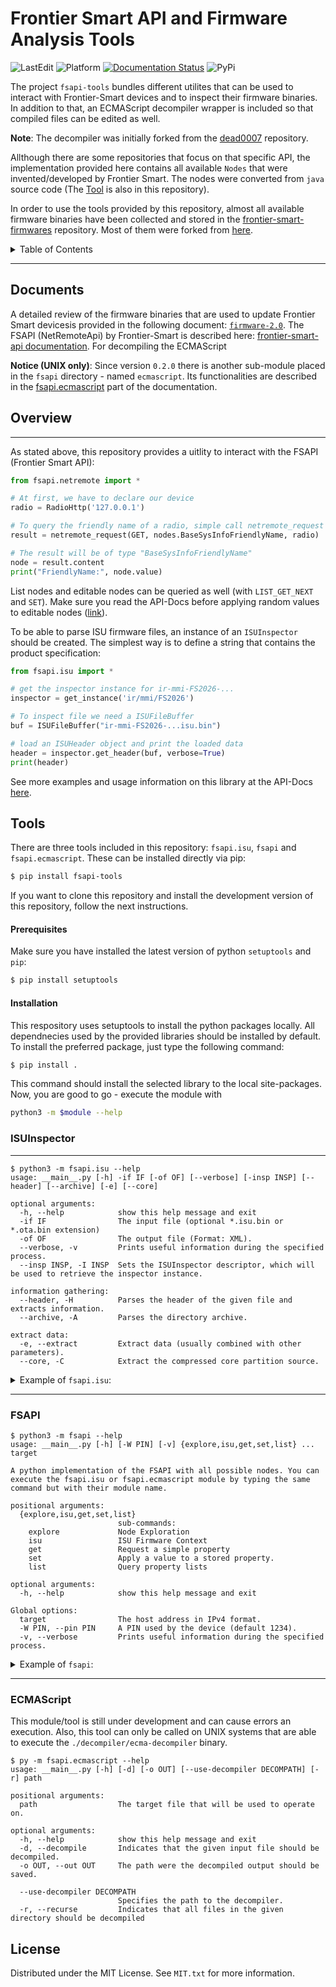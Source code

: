 <div id="top"></div>

# Frontier Smart API and Firmware Analysis Tools

![LastEdit](https://img.shields.io:/static/v1?label=LastEdit&message=03/05/2023&color=9cf)
![Platform](https://img.shields.io:/static/v1?label=Platforms&message=Linux|Windows&color=yellowgreen)
[![Documentation Status](https://readthedocs.org/projects/frontier-smart-api/badge/?version=latest)](https://frontier-smart-api.readthedocs.io/en/latest/?badge=latest)
![PyPi](https://img.shields.io:/static/v1?label=PyPi&message=0.3.4&color=green)

The project `fsapi-tools` bundles different utilites that can be used to interact with Frontier-Smart devices and to inspect their firmware binaries. In addition to that, an ECMAScript decompiler wrapper is included so that compiled files can be edited as well. 

**Note**: The decompiler was initially forked from the [dead0007](https://github.com/molnarg/dead0007/blob/master/README.md) repository.

Allthough there are some repositories that focus on that specific API, the implementation provided here contains all available `Nodes` that were invented/developed by Frontier Smart. The nodes were converted from `java` source code (The [Tool](apk/node_converter.py) is also in this repository).

In order to use the tools provided by this repository, almost all available firmware binaries have been collected and stored in the [frontier-smart-firmwares](https://github.com/MatrixEditor/frontier-smart-firmwares) repository. Most of them were forked from [here](https://github.com/cweiske/frontier-silicon-firmwares). 

<details>
  <summary>Table of Contents</summary>
  <ol>
    <li><a href="#documents">Documents</a></li>
    <li>
      <a href="#overview">Overview</a>
    </li>
    <li>
      <a href="#tools">Tools</a>
      <ul>
        <li><a href="#prerequisites">Prerequisites</a></li>
        <li><a href="#installation">Installation</a></li>
      </ul>
    </li>
    <li><a href="#contributing">Contributing</a></li>
    <li><a href="#license">License</a></li>
  </ol>
</details>

---
## Documents

A detailed review of the firmware binaries that are used to update Frontier Smart devicesis provided in the following document: [`firmware-2.0`](https://github.com/MatrixEditor/frontier-smart-api/blob/main/docs/firmware-2.0.md). The FSAPI (NetRemoteApi) by Frontier-Smart is described here: [frontier-smart-api documentation](https://frontier-smart-api.readthedocs.io/). For decompiling the ECMAScript

**Notice (UNIX only)**: Since version `0.2.0` there is another sub-module placed in the `fsapi` directory - named `ecmascript`. Its functionalities are described in the [fsapi.ecmascript](https://frontier-smart-api.readthedocs.io/en/latest/api/ecmascript/) part of the documentation.

## Overview
---

As stated above, this repository provides a uitlity to interact with the FSAPI (Frontier Smart API):

```python
from fsapi.netremote import *

# At first, we have to declare our device
radio = RadioHttp('127.0.0.1')

# To query the friendly name of a radio, simple call netremote_request
result = netremote_request(GET, nodes.BaseSysInfoFriendlyName, radio)

# The result will be of type "BaseSysInfoFriendlyName"
node = result.content
print("FriendlyName:", node.value)
```

List nodes and editable nodes can be queried as well (with `LIST_GET_NEXT` and `SET`). Make sure you read the API-Docs before applying random values to editable nodes ([link](https://frontier-smart-api.readthedocs.io/en/latest/api/netremote/index.html)).

To be able to parse ISU firmware files, an instance of an `ISUInspector` should  be created. The simplest way is to define a string that contains the product specification:

```python
from fsapi.isu import *

# get the inspector instance for ir-mmi-FS2026-...
inspector = get_instance('ir/mmi/FS2026')

# To inspect file we need a ISUFileBuffer
buf = ISUFileBuffer("ir-mmi-FS2026-...isu.bin")

# load an ISUHeader object and print the loaded data
header = inspector.get_header(buf, verbose=True)
print(header)
```

See more examples and usage information on this library at the API-Docs [here](https://frontier-smart-api.readthedocs.io).

## Tools

There are three tools included in this repository: `fsapi.isu`,  `fsapi` and `fsapi.ecmascript`. These can be installed directly via pip:

```bash
$ pip install fsapi-tools
```

If you want to clone this repository and install the development version of this repository, follow the next instructions.

#### __Prerequisites__

Make sure you have installed the latest version of python `setuptools` and `pip`:
```bash
$ pip install setuptools
```

#### __Installation__

This respository uses setuptools to install the python packages locally. All dependnecies used by the provided libraries should be installed by default. To install the preferred package, just type the following command:

```bash
$ pip install .
``` 

This command should install the selected library to the local site-packages. Now, you are good to go - execute the module with

```bash
python3 -m $module --help
```


### ISUInspector
---

```console
$ python3 -m fsapi.isu --help
usage: __main__.py [-h] -if IF [-of OF] [--verbose] [-insp INSP] [--header] [--archive] [-e] [--core]

optional arguments:
  -h, --help            show this help message and exit
  -if IF                The input file (optional *.isu.bin or *.ota.bin extension)
  -of OF                The output file (Format: XML).
  --verbose, -v         Prints useful information during the specified process.
  --insp INSP, -I INSP  Sets the ISUInspector descriptor, which will be used to retrieve the inspector instance.

information gathering:
  --header, -H          Parses the header of the given file and extracts information.
  --archive, -A         Parses the directory archive.

extract data:
  -e, --extract         Extract data (usually combined with other parameters).
  --core, -C            Extract the compressed core partition source.
```

<details>
<summary>Example of <code>fsapi.isu</code>:</summary>

```console
$ python3 -m fsapi.isu -if bin/FS2026/0500/ir-mmi-FS2026-0500-0015.2.5.15.EX44478-1B9.isu.bin -H -v
  ╦╔═╗╦ ╦   ╦┌┐┌┌─┐┌─┐┌─┐┌─┐┌┬┐┌─┐┬─┐
  ║╚═╗║ ║───║│││└─┐├─┘├┤ │   │ │ │├┬┘
  ╩╚═╝╚═╝   ╩┘└┘└─┘┴  └─┘└─┘ ┴ └─┘┴└─
───────────────────────────────────────────

[+] Analyzing ISU File header...
  - MeOS Version: 1
  - Version: '2.5.15.EX44478-1B9'
    | SDK Version: IR2.5.15 SDK
    | Revision: 44478
    | Branch: None
  - Customisation: 'ir-mmi-FS2026-0500-0015'
    | DeviceType: internet radio
    | Interface: multi media interface
    | Module: Venice 6 (version=0500)

[+] SystemEntries:
  - SysEntry: type=0, partition=1, web_partition=False
  - SysEntry: type=0, partition=2, web_partition=True
  - SysEntry: type=1, partition=14, web_partition=False

[+] Declared Fields:
  - DecompBuffer: Buffer=2957053952
  - CompSize: Size=1384319
  - DecompSize: Size=2621504
  - CodeSize: Size=7760
  - CompBuffer: Buffer=2952790016
```

</details>

---

### FSAPI

```console
$ python3 -m fsapi --help
usage: __main__.py [-h] [-W PIN] [-v] {explore,isu,get,set,list} ... target

A python implementation of the FSAPI with all possible nodes. You can execute the fsapi.isu or fsapi.ecmascript module by typing the same command but with their module name.

positional arguments:
  {explore,isu,get,set,list}
                        sub-commands:
    explore             Node Exploration
    isu                 ISU Firmware Context
    get                 Request a simple property
    set                 Apply a value to a stored property.
    list                Query property lists

optional arguments:
  -h, --help            show this help message and exit

Global options:
  target                The host address in IPv4 format.
  -W PIN, --pin PIN     A PIN used by the device (default 1234).
  -v, --verbose         Prints useful information during the specified process.
```
    
<details>
<summary>Example of <code>fsapi</code>:</summary>

```console
$ python3 -m fsapi set -n netRemote.sys.info.friendlyName --args value:MedionIR $IP_ADDRESS
[+] fsapiResponse of netRemote.sys.info.friendlyName:
    - status: FS_OK

$ python3 -m fsapi get -n netRemote.sys.info.friendlyName $IP_ADDRESS
[+] fsapiResponse of netRemote.sys.info.friendlyName:
    - status: FS_OK
    - value: MedionIR
    - readonly: False
    - notifying: True

$ python3 -m fsapi isu --find $IP_ADDRESS

[+] Generating current URL...
    - url: https://update.wifiradiofrontier.com/Update.aspx?f=/updates/ir-mmi-FS2026-0500-0549.2.12.25c.EX72088-1A12.isu.bin
```

</details>

---

### ECMAScript

This module/tool is still under development and can cause errors an execution. Also, this tool can only be called on UNIX systems that are able to execute the `./decompiler/ecma-decompiler` binary.

```console
$ py -m fsapi.ecmascript --help
usage: __main__.py [-h] [-d] [-o OUT] [--use-decompiler DECOMPATH] [-r] path

positional arguments:
  path                  The target file that will be used to operate on.

optional arguments:
  -h, --help            show this help message and exit
  -d, --decompile       Indicates that the given input file should be decompiled.
  -o OUT, --out OUT     The path were the decompiled output should be saved.

  --use-decompiler DECOMPATH
                        Specifies the path to the decompiler.
  -r, --recurse         Indicates that all files in the given directory should be decompiled
```


<!-- LICENSE -->
## License

Distributed under the MIT License. See `MIT.txt` for more information.

